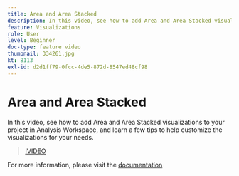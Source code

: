 ```yaml
---
title: Area and Area Stacked
description: In this video, see how to add Area and Area Stacked visualizations to your project in Analysis Workspace, and learn a few tips to help customize the visualizations for your needs.
feature: Visualizations
role: User
level: Beginner
doc-type: feature video
thumbnail: 334261.jpg
kt: 8113
exl-id: d2d1ff79-0fcc-4de5-872d-8547ed48cf98
---
```

# Area and Area Stacked

In this video, see how to add Area and Area Stacked visualizations to your project in Analysis Workspace, and learn a few tips to help customize the visualizations for your needs.

>[!VIDEO](https://video.tv.adobe.com/v/334261/?quality=12&learn=on)

For more information, please visit the [documentation](https://experienceleague.adobe.com/docs/analytics/analyze/analysis-workspace/visualizations/area.html?lang=en#)
